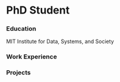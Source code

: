 # PhD Student

### Education
MIT Institute for Data, Systems, and Society

### Work Experience

### Projects
